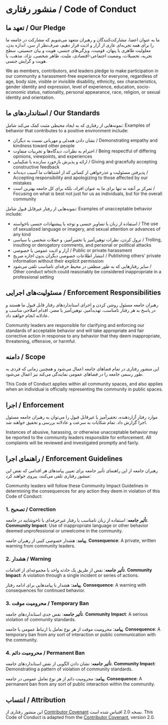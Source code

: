 # منشور رفتاری / Code of Conduct

## تعهد ما / Our Pledge

ما به عنوان اعضا، مشارکت‌کنندگان و رهبران متعهد می‌شویم که مشارکت در جامعه ما را برای همه تجربه‌ای عاری از آزار و اذیت قرار دهیم، صرف‌نظر از سن، اندازه بدن، معلولیت ظاهری یا پنهان، قومیت، ویژگی‌های جنسی، هویت و بیان جنسیتی، سطح تجربه، تحصیلات، وضعیت اجتماعی-اقتصادی، ملیت، ظاهر شخصی، نژاد، مذهب، یا هویت و گرایش جنسی.

We as members, contributors, and leaders pledge to make participation in our community a harassment-free experience for everyone, regardless of age, body size, visible or invisible disability, ethnicity, sex characteristics, gender identity and expression, level of experience, education, socio-economic status, nationality, personal appearance, race, religion, or sexual identity and orientation.

## استانداردهای ما / Our Standards

نمونه‌هایی از رفتاری که به ایجاد محیطی مثبت کمک می‌کند شامل:
Examples of behavior that contributes to a positive environment include:

* نشان دادن همدلی و مهربانی نسبت به دیگران / Demonstrating empathy and kindness toward other people
* احترام به نظرات، دیدگاه‌ها و تجربیات متفاوت / Being respectful of differing opinions, viewpoints, and experiences
* ارائه و پذیرش بازخورد سازنده با شکیبایی / Giving and gracefully accepting constructive feedback
* پذیرفتن مسئولیت و عذرخواهی از کسانی که از اشتباهات ما آسیب دیده‌اند / Accepting responsibility and apologizing to those affected by our mistakes
* تمرکز بر آنچه نه تنها برای ما به عنوان افراد، بلکه برای کل جامعه بهترین است / Focusing on what is best not just for us as individuals, but for the overall community

نمونه‌هایی از رفتار غیرقابل قبول شامل:
Examples of unacceptable behavior include:

* استفاده از زبان یا تصاویر جنسی و توجه یا پیشنهادات جنسی ناخواسته / The use of sexualized language or imagery, and sexual attention or advances of any kind
* ترول کردن، نظرات توهین‌آمیز یا تحقیرآمیز، و حملات شخصی یا سیاسی / Trolling, insulting or derogatory comments, and personal or political attacks
* آزار و اذیت عمومی یا خصوصی / Public or private harassment
* انتشار اطلاعات خصوصی دیگران بدون اجازه صریح / Publishing others' private information without their explicit permission
* سایر رفتارهایی که به طور منطقی در محیط حرفه‌ای نامناسب تلقی می‌شود / Other conduct which could reasonably be considered inappropriate in a professional setting

## مسئولیت‌های اجرایی / Enforcement Responsibilities

رهبران جامعه مسئول روشن کردن و اجرای استانداردهای رفتار قابل قبول ما هستند و در پاسخ به هر رفتار نامناسب، تهدیدآمیز، توهین‌آمیز یا مضر، اقدام اصلاحی مناسب و عادلانه انجام خواهند داد.

Community leaders are responsible for clarifying and enforcing our standards of acceptable behavior and will take appropriate and fair corrective action in response to any behavior that they deem inappropriate, threatening, offensive, or harmful.

## دامنه / Scope

این منشور رفتاری در تمام فضاهای جامعه اعمال می‌شود و همچنین زمانی که فردی به طور رسمی جامعه را در فضاهای عمومی نمایندگی می‌کند نیز اعمال می‌شود.

This Code of Conduct applies within all community spaces, and also applies when an individual is officially representing the community in public spaces.

## اجرا / Enforcement

موارد رفتار آزاردهنده، تحقیرآمیز یا غیرقابل قبول را می‌توان به رهبران جامعه مسئول اجرا گزارش داد.
تمام شکایات به سرعت و عادلانه بررسی و تحقیق خواهند شد.

Instances of abusive, harassing, or otherwise unacceptable behavior may be reported to the community leaders responsible for enforcement.
All complaints will be reviewed and investigated promptly and fairly.

## راهنمای اجرا / Enforcement Guidelines

رهبران جامعه از این راهنمای تأثیر جامعه برای تعیین پیامدهای هر اقدامی که نقض این منشور رفتاری تلقی می‌کنند، پیروی خواهند کرد:

Community leaders will follow these Community Impact Guidelines in determining the consequences for any action they deem in violation of this Code of Conduct:

### 1. تصحیح / Correction
**تأثیر جامعه**: استفاده از زبان نامناسب یا رفتار غیرحرفه‌ای یا ناخوشایند در جامعه.
**Community Impact**: Use of inappropriate language or other behavior deemed unprofessional or unwelcome in the community.

**پیامد**: هشدار خصوصی کتبی از رهبران جامعه.
**Consequence**: A private, written warning from community leaders.

### 2. هشدار / Warning
**تأثیر جامعه**: نقض از طریق یک حادثه واحد یا مجموعه‌ای از اقدامات.
**Community Impact**: A violation through a single incident or series of actions.

**پیامد**: هشدار با پیامدهایی برای ادامه رفتار.
**Consequence**: A warning with consequences for continued behavior.

### 3. محرومیت موقت / Temporary Ban
**تأثیر جامعه**: نقض جدی استانداردهای جامعه.
**Community Impact**: A serious violation of community standards.

**پیامد**: محرومیت موقت از هر نوع تعامل یا ارتباط عمومی با جامعه.
**Consequence**: A temporary ban from any sort of interaction or public communication with the community.

### 4. محرومیت دائم / Permanent Ban
**تأثیر جامعه**: نشان دادن الگویی از نقض استانداردهای جامعه.
**Community Impact**: Demonstrating a pattern of violation of community standards.

**پیامد**: محرومیت دائم از هر نوع تعامل عمومی در جامعه.
**Consequence**: A permanent ban from any sort of public interaction within the community.

## انتساب / Attribution

این منشور رفتاری از [Contributor Covenant](https://www.contributor-covenant.org) نسخه 2.0 اقتباس شده است.
This Code of Conduct is adapted from the [Contributor Covenant](https://www.contributor-covenant.org), version 2.0.
